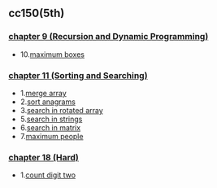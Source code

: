 ## cc150(5th)

### [chapter 9 (Recursion and Dynamic Programming)](./ch11)
* 10.[maximum boxes](./ch09/10.cpp)


### [chapter 11 (Sorting and Searching)](./ch11)
* 1.[merge array](./ch11/1.cpp)
* 2.[sort anagrams](./ch11/2.cpp)
* 3.[search in rotated array](./ch11/3.cpp)
* 5.[search in strings](./ch11/5.cpp)
* 6.[search in matrix](https://github.com/gzc/CLRS/blob/6a6dfaf88ea60a53c45ee4260fd36284c0e4fbb5/C06-Heapsort/young.cpp)
* 7.[maximum people](./ch11/7.cpp)

### [chapter 18 (Hard)](./ch11)
* 1.[count digit two](./ch18/4.cpp)

